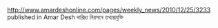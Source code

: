 http://www.amardeshonline.com/pages/weekly_news/2010/12/25/3233
published in Amar Desh দারিদ্র্য নিরসনে তথ্যপ্রযুক্তি